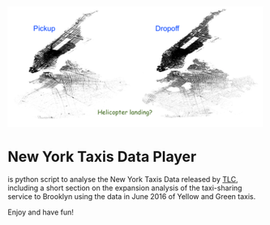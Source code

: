 ![logo][logo]


New York Taxis Data Player 
==========================

is python script to analyse the New York Taxis Data released by [TLC][TLC], 
including a short section on the expansion analysis of the taxi-sharing service to Brooklyn 
using the data in June 2016 of Yellow and Green taxis. 

Enjoy and have fun!

[logo]: figs/brookman_pickDrop.png 
[TLC]: http://www.nyc.gov/html/tlc/html/about/trip_record_data.shtml